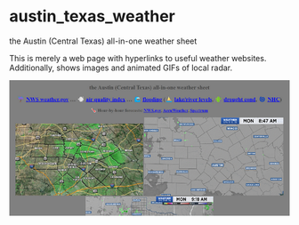 # austin_texas_weather

the Austin (Central Texas) all-in-one weather sheet

This is merely a web page with hyperlinks to useful weather websites. Additionally, shows images and animated GIFs of local radar.

![atxradar](atxradar.png)
